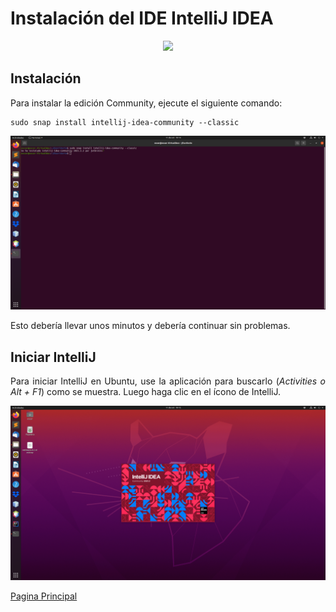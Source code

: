 <div align="justify">

# Instalación del IDE IntelliJ IDEA

<div align="center">
  <img src="http://blog.chuidiang.org/wp-content/uploads/6eqoPNuy.jpg" width="150px">
</div>


## Instalación


  Para instalar la edición Community, ejecute el siguiente comando:

```console
sudo snap install intellij-idea-community --classic
```

  <img src="imagenes/int1.png">
  
 Esto debería llevar unos minutos y debería continuar sin problemas.

## Iniciar IntelliJ

  Para iniciar IntelliJ en Ubuntu, use la aplicación para buscarlo (_Activities o Alt + F1_) como se muestra. Luego haga clic en el ícono de IntelliJ.

  <img src="imagenes/int2.png">
 

 [Pagina Principal](https://github.com/OscarDavid87/ETS-Entornos-de-desarrollo)
